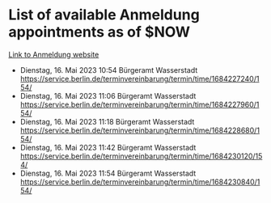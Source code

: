 # List of available Anmeldung appointments as of $NOW
[Link to Anmeldung website](https://service.berlin.de/terminvereinbarung/termin/tag.php?termin=1&anliegen[]=120686&dienstleisterlist=122210,122217,327316,122219,327312,122227,327314,122231,327346,122243,327348,122254,122252,329742,122260,329745,122262,329748,122271,327278,122273,327274,122277,327276,330436,122280,327294,122282,327290,122284,327292,122291,327270,122285,327266,122286,327264,122296,327268,150230,329760,122297,327286,122294,327284,122312,329763,122314,329775,122304,327330,122311,327334,122309,327332,317869,122281,327352,122279,329772,122283,122276,327324,122274,327326,122267,329766,122246,327318,122251,327320,122257,327322,122208,327298,122226,327300&herkunft=http%3A%2F%2Fservice.berlin.de%2Fdienstleistung%2F120686%2F)
- Dienstag, 16. Mai 2023 10:54 Bürgeramt Wasserstadt https://service.berlin.de/terminvereinbarung/termin/time/1684227240/154/
- Dienstag, 16. Mai 2023 11:06 Bürgeramt Wasserstadt https://service.berlin.de/terminvereinbarung/termin/time/1684227960/154/
- Dienstag, 16. Mai 2023 11:18 Bürgeramt Wasserstadt https://service.berlin.de/terminvereinbarung/termin/time/1684228680/154/
- Dienstag, 16. Mai 2023 11:42 Bürgeramt Wasserstadt https://service.berlin.de/terminvereinbarung/termin/time/1684230120/154/
- Dienstag, 16. Mai 2023 11:54 Bürgeramt Wasserstadt https://service.berlin.de/terminvereinbarung/termin/time/1684230840/154/
